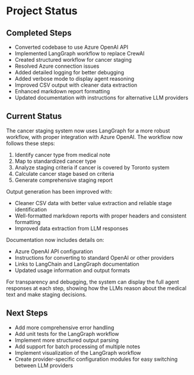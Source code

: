 # Project Status

## Completed Steps
- Converted codebase to use Azure OpenAI API
- Implemented LangGraph workflow to replace CrewAI
- Created structured workflow for cancer staging
- Resolved Azure connection issues
- Added detailed logging for better debugging
- Added verbose mode to display agent reasoning
- Improved CSV output with cleaner data extraction
- Enhanced markdown report formatting
- Updated documentation with instructions for alternative LLM providers

## Current Status
The cancer staging system now uses LangGraph for a more robust workflow, with proper integration with Azure OpenAI. The workflow now follows these steps:
1. Identify cancer type from medical note
2. Map to standardized cancer type
3. Analyze staging criteria if cancer is covered by Toronto system
4. Calculate cancer stage based on criteria
5. Generate comprehensive staging report

Output generation has been improved with:
- Cleaner CSV data with better value extraction and reliable stage identification
- Well-formatted markdown reports with proper headers and consistent formatting
- Improved data extraction from LLM responses

Documentation now includes details on:
- Azure OpenAI API configuration
- Instructions for converting to standard OpenAI or other providers
- Links to LangChain and LangGraph documentation
- Updated usage information and output formats

For transparency and debugging, the system can display the full agent responses at each step, showing how the LLMs reason about the medical text and make staging decisions.

## Next Steps
- Add more comprehensive error handling
- Add unit tests for the LangGraph workflow
- Implement more structured output parsing
- Add support for batch processing of multiple notes
- Implement visualization of the LangGraph workflow
- Create provider-specific configuration modules for easy switching between LLM providers
